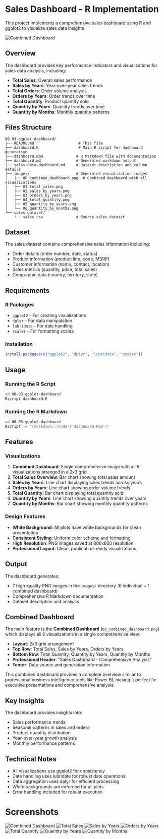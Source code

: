 # Sales Dashboard - R Implementation

This project implements a comprehensive sales dashboard using R and ggplot2 to visualize sales data insights.

![Combined Dashboard](images/00_combined_dashboard.png)

## Overview

The dashboard provides key performance indicators and visualizations for sales data analysis, including:

- **Total Sales**: Overall sales performance
- **Sales by Years**: Year-over-year sales trends
- **Total Orders**: Order volume analysis
- **Orders by Years**: Order trends over time
- **Total Quantity**: Product quantity sold
- **Quantity by Years**: Quantity trends over time
- **Quantity by Months**: Monthly quantity patterns

## Files Structure

```
00-03-ggplot-dashboard/
├── README.md                    # This file
├── dashboard.R                  # Main R script for dashboard generation
├── dashboard.Rmd               # R Markdown file with documentation
├── dashboard.md                # Generated markdown output
├── sales-data-dashboard.md     # Dataset description and column details
├── images/                     # Generated visualization images
│   ├── 00_combined_dashboard.png  # Combined dashboard with all visualizations
│   ├── 01_total_sales.png
│   ├── 02_sales_by_years.png
│   ├── 03_orders_by_years.png
│   ├── 04_total_quantity.png
│   ├── 05_quantity_by_years.png
│   └── 06_quantity_by_months.png
└── sales-dataset/
    └── sales.csv               # Source sales dataset
```

## Dataset

The sales dataset contains comprehensive sales information including:
- Order details (order number, date, status)
- Product information (product line, code, MSRP)
- Customer information (name, contact, location)
- Sales metrics (quantity, price, total sales)
- Geographic data (country, territory, state)

## Requirements

### R Packages
- `ggplot2` - For creating visualizations
- `dplyr` - For data manipulation
- `lubridate` - For date handling
- `scales` - For formatting scales

### Installation
```r
install.packages(c("ggplot2", "dplyr", "lubridate", "scales"))
```

## Usage

### Running the R Script
```bash
cd 00-03-ggplot-dashboard
Rscript dashboard.R
```

### Running the R Markdown
```bash
cd 00-03-ggplot-dashboard
Rscript -e "rmarkdown::render('dashboard.Rmd')"
```

## Features

### Visualizations
1. **Combined Dashboard**: Single comprehensive image with all 6 visualizations arranged in a 2x3 grid
2. **Total Sales Overview**: Bar chart showing total sales amount
3. **Sales by Years**: Line chart displaying sales trends across years
4. **Orders by Years**: Line chart showing order volume trends
5. **Total Quantity**: Bar chart displaying total quantity sold
6. **Quantity by Years**: Line chart showing quantity trends over years
7. **Quantity by Months**: Bar chart showing monthly quantity patterns

### Design Features
- **White Background**: All plots have white backgrounds for clean presentation
- **Consistent Styling**: Uniform color scheme and formatting
- **High Resolution**: PNG images saved at 800x600 resolution
- **Professional Layout**: Clean, publication-ready visualizations

## Output

The dashboard generates:
- 7 high-quality PNG images in the `images/` directory (6 individual + 1 combined dashboard)
- Comprehensive R Markdown documentation
- Dataset description and analysis

## Combined Dashboard

The main feature is the **Combined Dashboard** (`00_combined_dashboard.png`) which displays all 6 visualizations in a single comprehensive view:

- **Layout**: 2x3 grid arrangement
- **Top Row**: Total Sales, Sales by Years, Orders by Years
- **Bottom Row**: Total Quantity, Quantity by Years, Quantity by Months
- **Professional Header**: "Sales Dashboard - Comprehensive Analysis"
- **Footer**: Data source and generation information

This combined dashboard provides a complete overview similar to professional business intelligence tools like Power BI, making it perfect for executive presentations and comprehensive analysis.

## Key Insights

The dashboard provides insights into:
- Sales performance trends
- Seasonal patterns in sales and orders
- Product quantity distribution
- Year-over-year growth analysis
- Monthly performance patterns

## Technical Notes

- All visualizations use ggplot2 for consistency
- Date handling uses lubridate for robust date operations
- Data aggregation uses dplyr for efficient processing
- White backgrounds are enforced for all plots
- Error handling included for robust execution

# Screenshots

![Combined Dashboard](images/00_combined_dashboard.png) ![Total Sales](images/01_total_sales.png) ![Sales by Years](images/02_sales_by_years.png) ![Orders by Years](images/03_orders_by_years.png) ![Total Quantity](images/04_total_quantity.png) ![Quantity by Years](images/05_quantity_by_years.png) ![Quantity by Months](images/06_quantity_by_months.png)


